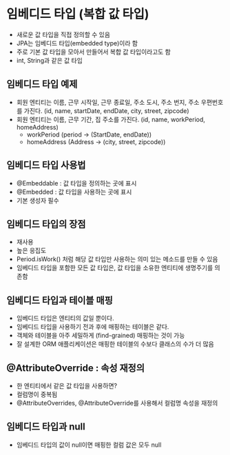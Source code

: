 # 임베디드 타입 (복합 값 타입)
- 새로운 값 타입을 직접 정의할 수 있음
- JPA는 임베디드 타입(embedded type)이라 함
- 주로 기본 값 타입을 모아서 만들어서 복합 값 타입이라고도 함
- int, String과 같은 값 타입

## 임베디드 타입 예제
- 회원 엔티티는 이름, 근무 시작일, 근무 종료일, 주소 도시, 주소 번지,
주소 우편번호를 가진다. (id, name, startDate, endDate, city, street, zipcode)
- 회원 엔티티는 이름, 근무 기간, 집 주소를 가진다.
  (id, name, workPeriod, homeAddress)
    - workPeriod (period -> (StartDate, endDate))
    - homeAddress (Address -> (city, street, zipcode))

## 임베디드 타입 사용법
- @Embeddable : 값 타입을 정의하는 곳에 표시
- @Embedded : 값 타입을 사용하는 곳에 표시
- 기본 생성자 필수

## 임베디드 타입의 장점
- 재사용
- 높은 응집도
- Period.isWork() 처럼 해당 값 타입만 사용하는 의미 있는 메소드를
만들 수 있음
- 임베디드 타입을 포함한 모든 값 타입은, 값 타입을 소유한 엔티티에
생명주기를 의존함

## 임베디드 타입과 테이블 매핑
- 임베디드 타입은 엔티티의 값일 뿐이다.
- 임베디드 타입을 사용하기 전과 후에 매핑하는 테이블은 같다.
- 객체와 테이블을 아주 세밀하게 (find-grained) 매핑하는 것이 가능
- 잘 설계한 ORM 애플리케이션은 매핑한 테이블의 수보다 클래스의 수가 더 많음

## @AttributeOverride : 속성 재정의
- 한 엔티티에서 같은 값 타입을 사용하면?
- 컬럼명이 중복됨
- @AttributeOverrides, @AttributeOverride를 사용해서 컬럼명 속성을 재정의

## 임베디드 타입과 null
- 임베디드 타입의 값이 null이면 매핑한 컬럼 값은 모두 null
